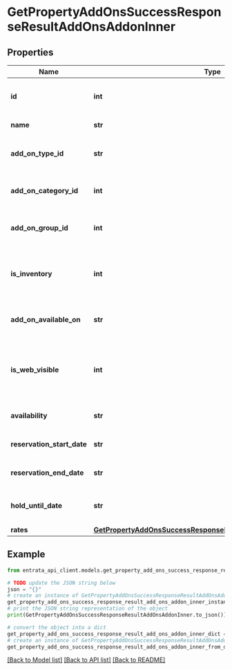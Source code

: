 # GetPropertyAddOnsSuccessResponseResultAddOnsAddonInner


## Properties

Name | Type | Description | Notes
------------ | ------------- | ------------- | -------------
**id** | **int** | Unique identifier for the add-on | 
**name** | **str** | Name of the add-on | 
**add_on_type_id** | **str** | Identifier for the add-on type | 
**add_on_category_id** | **int** | Identifier for the add-on category | 
**add_on_group_id** | **int** | Identifier for the add-on group | 
**is_inventory** | **int** | Indicates if the add-on is part of inventory (1 &#x3D; Yes, 0 &#x3D; No) | 
**add_on_available_on** | **str** | Date when the add-on becomes available | 
**is_web_visible** | **int** | Indicates if the add-on is visible on the web (1 &#x3D; Visible, 0 &#x3D; Not Visible) | 
**availability** | **str** | Availability status of the add-on | 
**reservation_start_date** | **str** | Start date for reservation | 
**reservation_end_date** | **str** | End date for reservation | 
**hold_until_date** | **str** | Date until which the add-on is held | 
**rates** | [**GetPropertyAddOnsSuccessResponseResultAddOnsAddonInnerRates**](GetPropertyAddOnsSuccessResponseResultAddOnsAddonInnerRates.md) |  | [optional] 

## Example

```python
from entrata_api_client.models.get_property_add_ons_success_response_result_add_ons_addon_inner import GetPropertyAddOnsSuccessResponseResultAddOnsAddonInner

# TODO update the JSON string below
json = "{}"
# create an instance of GetPropertyAddOnsSuccessResponseResultAddOnsAddonInner from a JSON string
get_property_add_ons_success_response_result_add_ons_addon_inner_instance = GetPropertyAddOnsSuccessResponseResultAddOnsAddonInner.from_json(json)
# print the JSON string representation of the object
print(GetPropertyAddOnsSuccessResponseResultAddOnsAddonInner.to_json())

# convert the object into a dict
get_property_add_ons_success_response_result_add_ons_addon_inner_dict = get_property_add_ons_success_response_result_add_ons_addon_inner_instance.to_dict()
# create an instance of GetPropertyAddOnsSuccessResponseResultAddOnsAddonInner from a dict
get_property_add_ons_success_response_result_add_ons_addon_inner_from_dict = GetPropertyAddOnsSuccessResponseResultAddOnsAddonInner.from_dict(get_property_add_ons_success_response_result_add_ons_addon_inner_dict)
```
[[Back to Model list]](../README.md#documentation-for-models) [[Back to API list]](../README.md#documentation-for-api-endpoints) [[Back to README]](../README.md)


